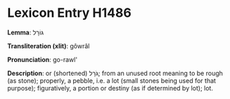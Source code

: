 # Lexicon Entry H1486

**Lemma**: גּוֹרָל

**Transliteration (xlit)**: gôwrâl

**Pronunciation**: go-rawl'

**Description**:
or (shortened) גֹּרָל; from an unused root meaning to be rough (as stone); properly, a pebble, i.e. a lot (small stones being used for that purpose); figuratively, a portion or destiny (as if determined by lot); lot.
